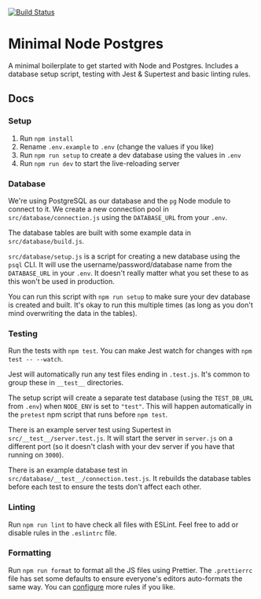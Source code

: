 [![Build Status](https://travis-ci.com/oliverjam/minimal-node-postgres.svg?branch=master)](https://travis-ci.com/oliverjam/minimal-node-postgres)

# Minimal Node Postgres

A minimal boilerplate to get started with Node and Postgres. Includes a database setup script, testing with Jest & Supertest and basic linting rules.

## Docs

### Setup

1. Run `npm install`
1. Rename `.env.example` to `.env` (change the values if you like)
1. Run `npm run setup` to create a dev database using the values in `.env`
1. Run `npm run dev` to start the live-reloading server

### Database

We're using PostgreSQL as our database and the `pg` Node module to connect to it. We create a new connection pool in `src/database/connection.js` using the `DATABASE_URL` from your `.env`.

The database tables are built with some example data in `src/database/build.js`.

`src/database/setup.js` is a script for creating a new database using the `psql` CLI. It will use the username/password/database name from the `DATABASE_URL` in your `.env`. It doesn't really matter what you set these to as this won't be used in production.

You can run this script with `npm run setup` to make sure your dev database is created and built. It's okay to run this multiple times (as long as you don't mind overwriting the data in the tables).

### Testing

Run the tests with `npm test`. You can make Jest watch for changes with `npm test -- --watch`.

Jest will automatically run any test files ending in `.test.js`. It's common to group these in `__test__` directories.

The setup script will create a separate test database (using the `TEST_DB_URL` from `.env`) when `NODE_ENV` is set to `"test"`. This will happen automatically in the `pretest` npm script that runs before `npm test`.

There is an example server test using Supertest in `src/__test__/server.test.js`. It will start the server in `server.js` on a different port (so it doesn't clash with your dev server if you have that running on `3000`).

There is an example database test in `src/database/__test__/connection.test.js`. It rebuilds the database tables before each test to ensure the tests don't affect each other.

### Linting

Run `npm run lint` to have check all files with ESLint. Feel free to add or disable rules in the `.eslintrc` file.

### Formatting

Run `npm run format` to format all the JS files using Prettier. The `.prettierrc` file has set some defaults to ensure everyone's editors auto-formats the same way. You can [configure](https://prettier.io/docs/en/options.html) more rules if you like.
